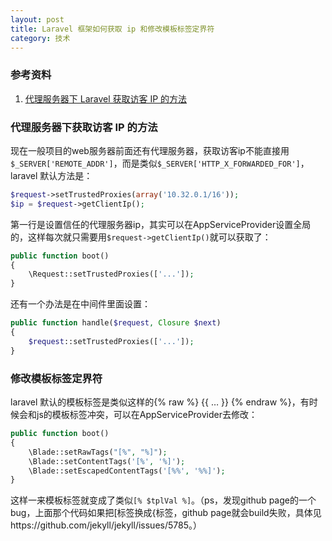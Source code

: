 ```yaml
---
layout: post
title: Laravel 框架如何获取 ip 和修改模板标签定界符
category: 技术
---
```


### 参考资料

1. [代理服务器下 Laravel 获取访客 IP 的方法](https://laravel-china.org/topics/2570)

### 代理服务器下获取访客 IP 的方法

现在一般项目的web服务器前面还有代理服务器，获取访客ip不能直接用`$_SERVER['REMOTE_ADDR']`，而是类似`$_SERVER['HTTP_X_FORWARDED_FOR']`，laravel 默认方法是：

~~~php
$request->setTrustedProxies(array('10.32.0.1/16'));
$ip = $request->getClientIp();
~~~

第一行是设置信任的代理服务器ip，其实可以在AppServiceProvider设置全局的，这样每次就只需要用`$request->getClientIp()`就可以获取了：

~~~php
public function boot()
{
    \Request::setTrustedProxies(['...']);
}
~~~

还有一个办法是在中间件里面设置：

~~~php
public function handle($request, Closure $next)
{
    $request::setTrustedProxies(['...']);
}
~~~

### 修改模板标签定界符

laravel 默认的模板标签是类似这样的{% raw %} {{ … }} {% endraw %}，有时候会和js的模板标签冲突，可以在AppServiceProvider去修改：

~~~php
public function boot()
{
    \Blade::setRawTags("[%", "%]");
    \Blade::setContentTags('[%', '%]');
    \Blade::setEscapedContentTags('[%%', '%%]');
}
~~~

这样一来模板标签就变成了类似`[% $tplVal %]`。（ps，发现github page的一个bug，上面那个代码如果把[标签换成{标签，github page就会build失败，具体见https://github.com/jekyll/jekyll/issues/5785。）
